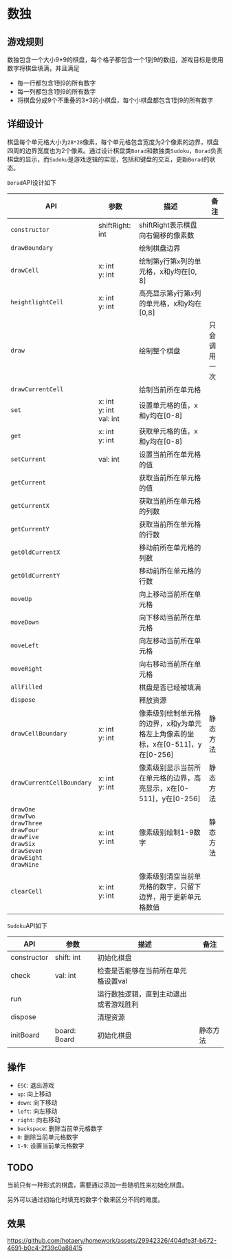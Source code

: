 # 数独

## 游戏规则

数独包含一个大小9*9的棋盘，每个格子都包含一个1到9的数组，游戏目标是使用数字将棋盘填满，并且满足
- 每一行都包含1到9的所有数字
- 每一列都包含1到9的所有数字
- 将棋盘分成9个不重叠的3*3的小棋盘，每个小棋盘都包含1到9的所有数字

## 详细设计

棋盘每个单元格大小为`28*28`像素，每个单元格包含宽度为2个像素的边界，棋盘四周的边界宽度也为2个像素。通过设计棋盘类`Borad`和数独类`Sudoku`，`Borad`负责棋盘的显示，而`Sudoku`是游戏逻辑的实现，包括和键盘的交互，更新`Borad`的状态。

`Borad`API设计如下

|API|参数|描述|备注|
|-|-|-|-|
|`constructor`|shiftRight: int|shiftRight表示棋盘向右偏移的像素数||
|`drawBoundary`||绘制棋盘边界||
|`drawCell`|x: int</br>y: int|绘制第`y`行第`x`列的单元格，x和y均在[0, 8]||
|`heightlightCell`|x: int</br>y: int|高亮显示第`y`行第`x`列的单元格，x和y均在[0,8]||
|`draw`||绘制整个棋盘|只会调用一次|
|`drawCurrentCell`||绘制当前所在单元格||
|`set`|x: int</br>y: int</br>val: int|设置单元格的值，x和y均在[0-8]||
|`get`|x: int</br>y: int|获取单元格的值，x和y均在[0-8]||
|`setCurrent`|val: int|设置当前所在单元格的值||
|`getCurrent`||获取当前所在单元格的值||
|`getCurrentX`||获取当前所在单元格的列数||
|`getCurrentY`||获取当前所在单元格的行数||
|`getOldCurrentX`||移动前所在单元格的列数||
|`getOldCurrentY`||移动前所在单元格的行数||
|`moveUp`||向上移动当前所在单元格||
|`moveDown`||向下移动当前所在单元格||
|`moveLeft`||向左移动当前所在单元格||
|`moveRight`||向右移动当前所在单元格||
|`allFilled`||棋盘是否已经被填满||
|`dispose`||释放资源||
|`drawCellBoundary`|x: int</br>y: int|像素级别绘制单元格的边界，x和y为单元格左上角像素的坐标，x在[0-511]，y在[0-256]|静态方法|
|`drawCurrentCellBoundary`|x: int</br>y: int|像素级别显示当前所在单元格的边界，高亮显示，x在[0-511]，y在[0-256]|静态方法|
|`drawOne`</br>`drawTwo`</br>`drawThree`</br>`drawFour`</br>`drawFive`</br>`drawSix`</br>`drawSeven`</br>`drawEight`</br>`drawNine`|x: int</br>y: int|像素级别绘制1-9数字|静态方法||
|`clearCell`|x: int</br>y: int|像素级别清空当前单元格的数字，只留下边界，用于更新单元格数值||

`Sudoku`API如下

|API|参数|描述|备注|
|-|-|-|-|
|constructor|shift: int|初始化棋盘||
|check|val: int|检查是否能够在当前所在单元格设置val||
|run||运行数独逻辑，直到主动退出或者游戏胜利||
|dispose||清理资源||
|initBoard|board: Board|初始化棋盘|静态方法|

## 操作

- `ESC`: 退出游戏
- `up`: 向上移动
- `down`: 向下移动
- `left`: 向左移动
- `right`: 向右移动
- `backspace`: 删除当前单元格数字
- `0`: 删除当前单元格数字
- `1-9`: 设置当前单元格数字

## TODO

当前只有一种形式的棋盘，需要通过添加一些随机性来初始化棋盘。

另外可以通过初始化时填充的数字个数来区分不同的难度。

## 效果

https://github.com/hotaery/homework/assets/29942326/404dfe3f-b672-4691-b0c4-2f39c0a88415


